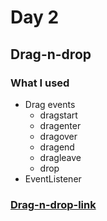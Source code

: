 # Day 2 #

## Drag-n-drop ##

### What I used ###
* Drag events
    * dragstart
    * dragenter
    * dragover
    * dragend
    * dragleave
    * drop
* EventListener

### [Drag-n-drop-link](https://veroivska.github.io/5daysChallenge/02-drag-n-drop/) ###
